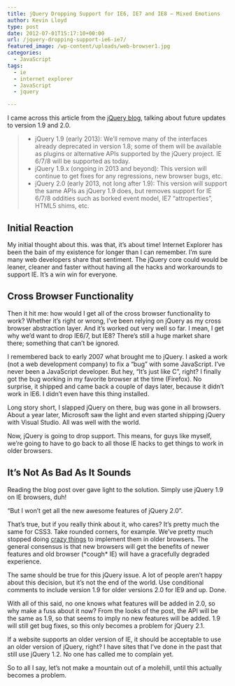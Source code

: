```yaml
---
title: jQuery Dropping Support for IE6, IE7 and IE8 – Mixed Emotions
author: Kevin Lloyd
type: post
date: 2012-07-01T15:17:10+00:00
url: /jquery-dropping-support-ie6-ie7/
featured_image: /wp-content/uploads/web-browser1.jpg
categories:
  - JavaScript
tags:
  - ie
  - internet explorer
  - JavaScript
  - jquery

---
```

I came across this article from the [jQuery blog][1], talking about future updates to version 1.9 and 2.0.

>   * jQuery 1.9 (early 2013): We’ll remove many of the interfaces already deprecated in version 1.8; some of them will be available as plugins or alternative APIs supported by the jQuery project. IE 6/7/8 will be supported as today.
>   * jQuery 1.9.x (ongoing in 2013 and beyond): This version will continue to get fixes for any regressions, new browser bugs, etc.
>   * jQuery 2.0 (early 2013, not long after 1.9): This version will support the same APIs as jQuery 1.9 does, but removes support for IE 6/7/8 oddities such as borked event model, IE7 “attroperties”, HTML5 shims, etc.

## Initial Reaction

My initial thought about this. was that, it&#8217;s about time! Internet Explorer has been the bain of my existence for longer than I can remember. I&#8217;m sure many web developers share that sentiment. The jQuery core could would be leaner, cleaner and faster without having all the hacks and workarounds to support IE. It&#8217;s a win win for everyone.

## Cross Browser Functionality

Then it hit me: how would I get all of the cross browser functionality to work? Whether it&#8217;s right or wrong, I&#8217;ve been relying on jQuery as my cross browser abstraction layer. And it&#8217;s worked out very well so far. I mean, I get why we&#8217;d want to drop IE6/7, but IE8? There&#8217;s still a huge market share there; something that can&#8217;t be ignored.

I remembered back to early 2007 what brought me to jQuery. I asked a work (not a web development company) to fix a &#8220;bug&#8221; with some JavaScript. I&#8217;ve never been a JavaScript developer. But hey, &#8220;It&#8217;s just like C&#8221;, right? I finally got the bug working in my favorite browser at the time (Firefox). No surprise, it shipped and came back a couple of days later, because it didn&#8217;t work in IE6. I didn&#8217;t even have this thing installed.

Long story short, I slapped jQuery on there, bug was gone in all browsers. About a year later, Microsoft saw the light and even started shipping jQuery with Visual Studio. All was well with the world.

Now, jQuery is going to drop support. This means, for guys like myself, we&#8217;re going to have to go back to all those IE hacks to get things to work in older browsers.

## It&#8217;s Not As Bad As It Sounds

Reading the blog post over gave light to the solution. Simply use jQuery 1.9 on IE browsers, duh!

&#8220;But I won&#8217;t get all the new awesome features of jQuery 2.0&#8221;.

That&#8217;s true, but if you really think about it, who cares? It&#8217;s pretty much the same for CSS3. Take rounded corners, for example. We&#8217;ve pretty much stopped doing [crazy things][2] to implement them in older browsers. The general consensus is that new browsers will get the benefits of newer features and old browser (\*cough\* IE) will have a gracefully degraded experience.

The same should be true for this jQuery issue. A lot of people aren&#8217;t happy about this decision, but it&#8217;s not the end of the world. Use conditional comments to include version 1.9 for older versions 2.0 for IE9 and up. Done.

With all of this said, no one knows what features will be added in 2.0, so why make a fuss about it now? From the looks of the post, the API will be the same as 1.9, so that seems to imply no new features will be added. 1.9 will still get bug fixes, so this only becomes a problem for jQuery 2.1.

If a website supports an older version of IE, it should be acceptable to use an older version of jQuery, right? I have sites that I&#8217;ve done in the past that still use jQuery 1.2. No one has called me to complain yet.

So to all I say, let&#8217;s not make a mountain out of a molehill, until this actually becomes a problem.

 [1]: http://blog.jquery.com/2012/06/28/jquery-core-version-1-9-and-beyond/
 [2]: https://webdevelopment2.com/rounded-corners-jquery-css/ "Crazy Rounded Corners"